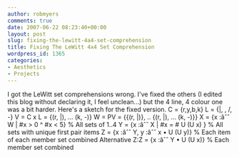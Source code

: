 ```yaml
---
author: robmyers
comments: true
date: 2007-06-22 08:23:40+00:00
layout: post
slug: fixing-the-lewitt-4a4-set-comprehension
title: Fixing The LeWitt 4x4 Set Comprehension
wordpress_id: 1365
categories:
- Aesthetics
- Projects
---
```


I got the LeWitt set comprehensions wrong. I've fixed the others (I edited this blog without declaring it, I feel unclean...) but the 4 line, 4 colour one was a bit harder. Here's a sketch for the fixed version.
    C = {r,y,b,k}
    L = {|, \, /, -}
    V = C x L = {(r, |), ... (k, -)}
    W = PV = \{\{(r, |)}, .. {(r, |), ... (k, -)\}\}
    X = {x :âˆˆ W | #x > 0 ^ #x < 5} % All sets of 1..4
    Y = {x :âˆˆ X | #x = # U (U x) } % All sets with unique first pair items
    Z = {x :âˆˆ Y, y :âˆˆ x • U (U y)} % Each item of each member set combined
    Alternative Z:Z = {x :âˆˆ Y • U (U x)} % Each member set combined
